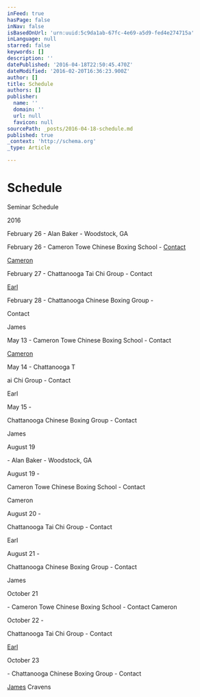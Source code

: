 ```yaml
---
inFeed: true
hasPage: false
inNav: false
isBasedOnUrl: 'urn:uuid:5c9da1ab-67fc-4e69-a5d9-fed4e274715a'
inLanguage: null
starred: false
keywords: []
description: ''
datePublished: '2016-04-18T22:50:45.470Z'
dateModified: '2016-02-20T16:36:23.900Z'
author: []
title: Schedule
authors: []
publisher:
  name: ''
  domain: ''
  url: null
  favicon: null
sourcePath: _posts/2016-04-18-schedule.md
published: true
_context: 'http://schema.org'
_type: Article

---
```

# Schedule

Seminar Schedule

2016

February 26 - Alan Baker - Woodstock, GA

February 26 - Cameron Towe Chinese Boxing School - [Contact][0][][1]

[Cameron][1]

February 27 - Chattanooga Tai Chi Group - Contact[][2]

[Earl][2]

February 28 - Chattanooga Chinese Boxing Group -

Contact[][3]

James

May 13 - Cameron Towe Chinese Boxing School - Contact[][1]

[Cameron][1]

May 14 - Chattanooga  T

[][3]ai Chi Group - Contact[][2]

Earl

May 15 -

[][2]Chattanooga Chinese Boxing Group - Contact[][3]

James

August 19

[][3]- Alan Baker - Woodstock, GA

August 19 -

Cameron Towe Chinese Boxing School - Contact[][1]

Cameron

August 20 -

[][1]Chattanooga  Tai Chi Group - Contact[][2]

Earl

August 21 -

[][2]Chattanooga Chinese Boxing Group - Contact[][3]

James

October 21

[][3]- Cameron Towe Chinese Boxing School - Contact Cameron[][1]

October 22 -

[][1]Chattanooga  Tai Chi Group - Contact[][2]

[Earl][4]

October 23

[][2]- Chattanooga Chinese Boxing Group - Contact[][3]

[James][5] Cravens

[0]: null
[1]: mailto:Cameron.Towe@yahoo.com
[2]: mailto:countrychentaiji@aol.com
[3]: mailto:cbii@mac.com
[4]: countrychentaiji@aol.com
[5]: cbii@mac.com